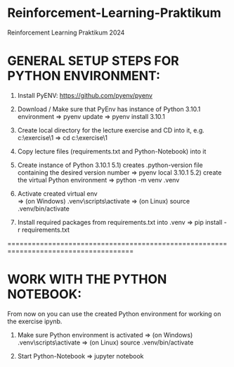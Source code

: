 # Reinforcement-Learning-Praktikum
Reinforcement Learning Praktikum 2024 


GENERAL SETUP STEPS FOR PYTHON ENVIRONMENT:
============================================

1) Install PyENV: https://github.com/pyenv/pyenv

2) Download / Make sure that PyEnv has instance of Python 3.10.1 environment
  => pyenv update
  => pyenv install 3.10.1

3) Create local directory for the lecture exercise and CD into it, e.g. c:\exercise\1
  => cd c:\exercise\1
  
4) Copy lecture files (requirements.txt and Python-Notebook) into it

5) Create instance of Python 3.10.1 
  5.1) creates .python-version file containing the desired version number
    => pyenv local 3.10.1
  5.2) create the virtual Python environment
    => python -m venv .venv

6) Activate created virtual env  
  => (on Windows) .venv\scripts\activate
  => (on Linux)   source .venv/bin/activate

7) Install required packages from requirements.txt into .venv
  => pip install -r requirements.txt

=====================================================================================

WORK WITH THE PYTHON NOTEBOOK: 
==============================

From now on you can use the created Python environment for working on the exercise ipynb. 

1) Make sure Python environment is activated 
  => (on Windows) .venv\scripts\activate
  => (on Linux)   source .venv/bin/activate

2) Start Python-Notebook
  => jupyter notebook

